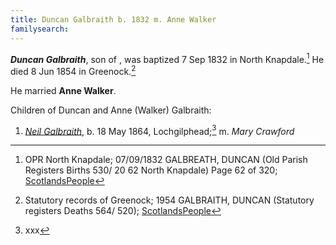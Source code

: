 ```yaml
---
title: Duncan Galbraith b. 1832 m. Anne Walker
familysearch:
---
```

***Duncan Galbraith***, son of , was baptized 7 Sep 1832 in North Knapdale.[^birth]  He died 8 Jun 1854 in Greenock.[^death]

He married **Anne Walker**.

Children of Duncan and Anne (Walker) Galbraith:

1. *[Neil Galbraith](galbraith-neil-1864-crawford.md)*, b. 18 May 1864, Lochgilphead;[^neil-birth] m. *Mary Crawford*

[^birth]: OPR North Knapdale; 07/09/1832 GALBREATH, DUNCAN (Old Parish Registers Births 530/ 20 62 North Knapdale) Page 62 of 320; [ScotlandsPeople](https://www.scotlandspeople.gov.uk/view-image/nrs_opr_records/2357402?image=62)

[^death]: Statutory records of Greenock; 1954 GALBRAITH, DUNCAN (Statutory registers Deaths 564/ 520); [ScotlandsPeople](https://www.scotlandspeople.gov.uk/view-image/nrs_stat_deaths/10660101)

[^marriage]: 

[^neil-birth]: xxx
